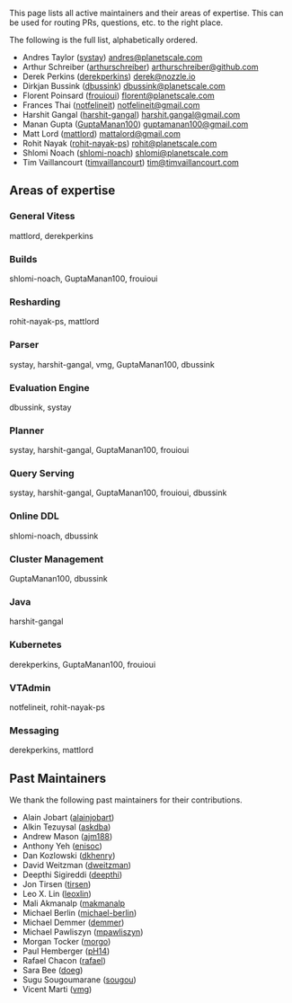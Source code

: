 This page lists all active maintainers and their areas of expertise. This can be used for routing PRs, questions, etc. to the right place.

The following is the full list, alphabetically ordered.

* Andres Taylor ([systay](https://github.com/systay)) andres@planetscale.com
* Arthur Schreiber ([arthurschreiber](https://github.com/arthurschreiber)) arthurschreiber@github.com
* Derek Perkins ([derekperkins](https://github.com/derekperkins)) derek@nozzle.io
* Dirkjan Bussink ([dbussink](https://github.com/dbussink)) dbussink@planetscale.com
* Florent Poinsard ([frouioui](https://github.com/frouioui)) florent@planetscale.com
* Frances Thai ([notfelineit](https://github.com/notfelineit)) notfelineit@gmail.com
* Harshit Gangal ([harshit-gangal](https://github.com/harshit-gangal)) harshit.gangal@gmail.com
* Manan Gupta ([GuptaManan100](https://github.com/GuptaManan100)) guptamanan100@gmail.com
* Matt Lord ([mattlord](https://github.com/mattlord)) mattalord@gmail.com
* Rohit Nayak ([rohit-nayak-ps](https://github.com/rohit-nayak-ps)) rohit@planetscale.com
* Shlomi Noach ([shlomi-noach](https://github.com/shlomi-noach)) shlomi@planetscale.com
* Tim Vaillancourt ([timvaillancourt](https://github.com/timvaillancourt)) tim@timvaillancourt.com

## Areas of expertise

### General Vitess
mattlord, derekperkins

### Builds
shlomi-noach, GuptaManan100, frouioui

### Resharding
rohit-nayak-ps, mattlord

### Parser
systay, harshit-gangal, vmg, GuptaManan100, dbussink

### Evaluation Engine
dbussink, systay

### Planner
systay, harshit-gangal, GuptaManan100, frouioui 

### Query Serving
systay, harshit-gangal, GuptaManan100, frouioui, dbussink

### Online DDL
shlomi-noach, dbussink

### Cluster Management
GuptaManan100, dbussink

### Java
harshit-gangal

### Kubernetes
derekperkins, GuptaManan100, frouioui

### VTAdmin
notfelineit, rohit-nayak-ps

### Messaging
derekperkins, mattlord

## Past Maintainers
We thank the following past maintainers for their contributions.

* Alain Jobart ([alainjobart](https://github.com/alainjobart))
* Alkin Tezuysal ([askdba](https://github.com/askdba))
* Andrew Mason ([ajm188](https://github.com/ajm188))
* Anthony Yeh ([enisoc](https://github.com/enisoc))
* Dan Kozlowski ([dkhenry](https://github.com/dkhenry))
* David Weitzman ([dweitzman](https://github.com/dweitzman))
* Deepthi Sigireddi ([deepthi](https://github.com/deepthi))
* Jon Tirsen ([tirsen](https://github.com/tirsen))
* Leo X. Lin ([leoxlin](https://github.com/leoxlin))
* Mali Akmanalp ([makmanalp](https://github.com/makmanalp)
* Michael Berlin ([michael-berlin](https://github.com/michael-berlin))
* Michael Demmer ([demmer](https://github.com/demmer))
* Michael Pawliszyn ([mpawliszyn](https://github.com/mpawliszyn))
* Morgan Tocker ([morgo](https://github.com/morgo))
* Paul Hemberger ([pH14](https://github.com/pH14))
* Rafael Chacon ([rafael](https://github.com/rafael))
* Sara Bee ([doeg](https://github.com/doeg))
* Sugu Sougoumarane ([sougou](https://github.com/sougou))
* Vicent Marti ([vmg](https://github.com/vmg))
